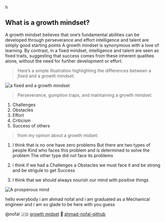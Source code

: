 h
## What is a growth mindset?
A growth mindset believes that one’s fundamental abilities can be developed through perseverance and effort intelligence and talent are simply good starting points 
A growth mindset is synonymous with a love of learning.
By contrast, in a fixed mindset, intelligence and talent are seen as fixed traits, suggesting that success comes from these inherent qualities alone, without the need for further development or effort.


> Here’s a simple illustration highlighting the differences between a *fixed* and a *growth* mindset:

![a fixed and a growth mindset](https://3kllhk1ibq34qk6sp3bhtox1-wpengine.netdna-ssl.com/wp-content/uploads/NewGrowthMindset2-240x300.png)

> Perseverance, gumption traps, and maintaining a growth mindset:

1. Challenges 
2. Obstacles
3. Effort
4. Criticism
5. Success of others



> from my opinon about a growth midset:

1. I think that is no one have zero  problems 
But there are two types of people
Kind who faces this problem and is determined to solve the problem
The other type did not face its problems

2. i think if we had a Challenges a Obstacles
we must face it and be strong and be strigule 
to get Success

3. I think that we should always nourish our mind with positive things

![A prosperous mind](https://khabar-news.net/wp-content/uploads/2018/07/IMG-20180709-WA0009.jpg)


hello everybody i am ahmad nofal and i am graduated as a Mechanical engineer and i am so glade to be here with you guess


@nofal 🇯🇴   [growth midset](https://www.atlassian.com/blog/inside-atlassian/growth-mindset)
🧠 [ahmad-nofal-github](https://github.com/abu-nofal)

